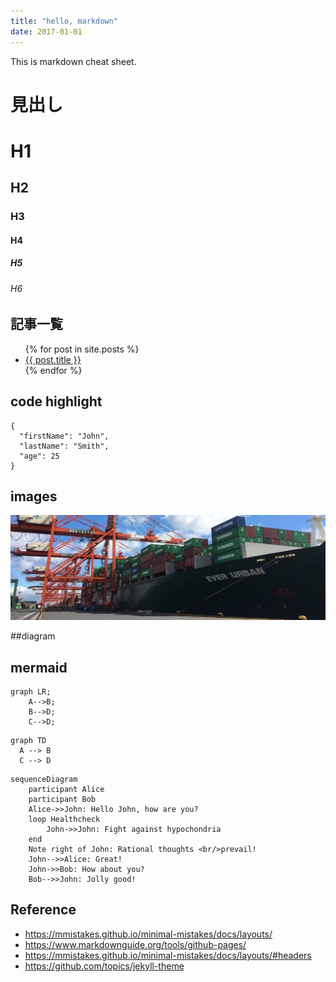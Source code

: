```yaml
---
title: "hello, markdown"
date: 2017-01-01
---
```


This is markdown cheat sheet.

# 見出し
# H1
## H2
### H3
#### H4
##### H5
###### H6

## 記事一覧
<ul>
  {% for post in site.posts %}
    <li>
      <a href="{{ post.url }}">{{ post.title }}</a>
    </li>
  {% endfor %}
</ul>

## code highlight
```
{
  "firstName": "John",
  "lastName": "Smith",
  "age": 25
}
```

## images
![teaser!](../teaser.jpeg "Probably here is for alt text.")

##diagram

## mermaid

```mermaid
graph LR;
    A-->B;
    B-->D;
    C-->D;
```

```mermaid
graph TD
  A --> B
  C --> D
```


```mermaid
sequenceDiagram
    participant Alice
    participant Bob
    Alice->>John: Hello John, how are you?
    loop Healthcheck
        John->>John: Fight against hypochondria
    end
    Note right of John: Rational thoughts <br/>prevail!
    John-->>Alice: Great!
    John->>Bob: How about you?
    Bob-->>John: Jolly good!
```


## Reference

- <https://mmistakes.github.io/minimal-mistakes/docs/layouts/>
- <https://www.markdownguide.org/tools/github-pages/>
- <https://mmistakes.github.io/minimal-mistakes/docs/layouts/#headers>
- <https://github.com/topics/jekyll-theme>


